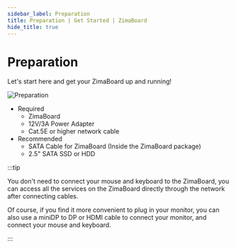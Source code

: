 ```yaml
---
sidebar_label: Preparation
title: Preparation | Get Started | ZimaBoard
hide_title: true
---
```


# Preparation

Let's start here and get your ZimaBoard up and running!

<p><img
  src={require('./images/quickstart-preparation.jpg').default}
  alt="Preparation"
  style={{
    maxWidth: '80%',
    display: 'block',
    margin: 'auto'
    }}
/></p>

- Required
  - ZimaBoard 
  - 12V/3A Power Adapter
  - Cat.5E or higher network cable
- Recommended
  - SATA Cable for ZimaBoard (Inside the ZimaBoard package)
  - 2.5" SATA SSD or HDD

:::tip

You don't need to connect your mouse and keyboard to the ZimaBoard, you can access all the services on the ZimaBoard directly through the network after connecting cables.

Of course, if you find it more convenient to plug in your monitor, you can also use a miniDP to DP or HDMI cable to connect your monitor, and connect your mouse and keyboard.

:::